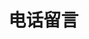 # 电话留言
<sc-dc></sc-dc>
<br />
<dialog>
# Hi! I'd like to talk to Mr. Chang.
## He's currently out of the office.
# When will he be back?
## In two days, on Friday.
# I see.
## Can I take a [message/n.]?
# Yes. Please let him know Jack called. I would like to talk to him about the wind power project.
Please ask him to call me back.
## No problem. What's your phone number?
# My mobile number is 0977-822-224.
## Got it. I'll ask him to call you back. Have a nice day.
# Thanks, you too.
</dialog>
